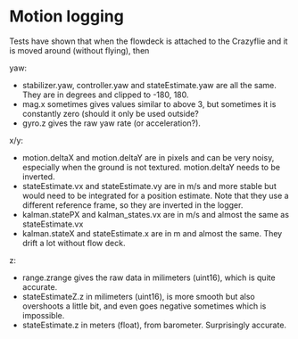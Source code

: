 # Motion logging

Tests have shown that when the flowdeck is attached to the Crazyflie and
it is moved around (without flying), then

yaw:
- stabilizer.yaw, controller.yaw and stateEstimate.yaw are all the same.
  They are in degrees and clipped to -180, 180.
- mag.x sometimes gives values similar to above 3,
  but sometimes it is constantly zero (should it only be used outside?
- gyro.z gives the raw yaw rate (or acceleration?).

x/y:
 
- motion.deltaX and motion.deltaY are in pixels and can be very noisy, especially when
  the ground is not textured. motion.deltaY needs to be inverted.
- stateEstimate.vx and stateEstimate.vy are in m/s and more stable
 but would need to be integrated for a position estimate. Note that they use a different
 reference frame, so they are inverted in the logger.
- kalman.statePX and kalman_states.vx are in m/s and almost the same as stateEstimate.vx
- kalman.stateX and stateEstimate.x are in m and almost the same. They drift a lot without flow deck.

z:
- range.zrange gives the raw data in milimeters (uint16), which is quite accurate.
- stateEstimateZ.z in milimeters (uint16), is more smooth but also overshoots a little bit, and even
  goes negative sometimes which is impossible.
- stateEstimate.z in meters (float), from barometer. Surprisingly accurate.
